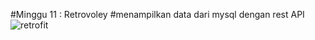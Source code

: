 #Minggu 11 : Retrovoley
#menampilkan data dari mysql dengan rest API
![retrofit](https://user-images.githubusercontent.com/55994225/142949486-847535d5-cc1c-42f2-84a1-3cceb4a3e4d4.JPG)
